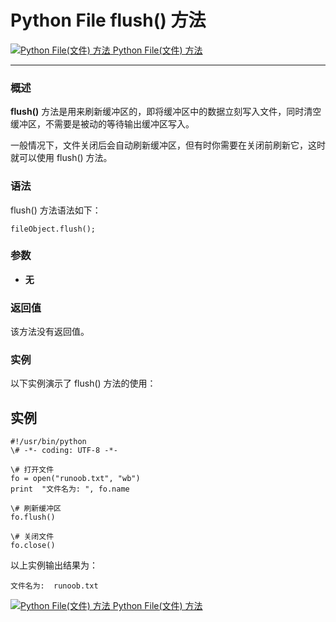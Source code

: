 Python File flush() 方法
======================

 [![Python File(文件) 方法](../images/up.gif) Python File(文件) 方法](file-methods.html)

* * *

### 概述

**flush()** 方法是用来刷新缓冲区的，即将缓冲区中的数据立刻写入文件，同时清空缓冲区，不需要是被动的等待输出缓冲区写入。

一般情况下，文件关闭后会自动刷新缓冲区，但有时你需要在关闭前刷新它，这时就可以使用 flush() 方法。

### 语法

flush() 方法语法如下：
```
fileObject.flush();
```
### 参数

*   **无**
    

### 返回值

该方法没有返回值。

### 实例

以下实例演示了 flush() 方法的使用：

实例
--
```
#!/usr/bin/python  
\# -*- coding: UTF-8 -*-

\# 打开文件  
fo = open("runoob.txt", "wb")   
print  "文件名为: ", fo.name

\# 刷新缓冲区    
fo.flush()  

\# 关闭文件   
fo.close()
```
以上实例输出结果为：
```
文件名为:  runoob.txt
```
 [![Python File(文件) 方法](../images/up.gif) Python File(文件) 方法](file-methods.html)